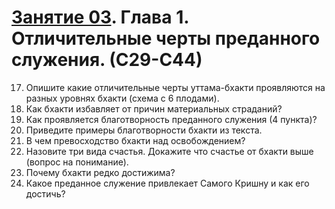 # [Занятие 03](lessons/3.md). Глава 1. Отличительные черты преданного служения. (С29-С44)

17. Опишите какие отличительные черты уттама-бхакти проявляются на разных уровнях бхакти (схема с 6 плодами).
18. Как бхакти избавляет от причин материальных страданий?
19. Как проявляется благотворность преданного служения (4 пункта)?
20. Приведите примеры благотворности бхакти из текста.
21. В чем превосходство бхакти над освобождением?
22. Назовите три вида счастья. Докажите что счастье от бхакти выше (вопрос на понимание).
23. Почему бхакти редко достижима?
24. Какое преданное служение привлекает Самого Кришну и как его достичь?
